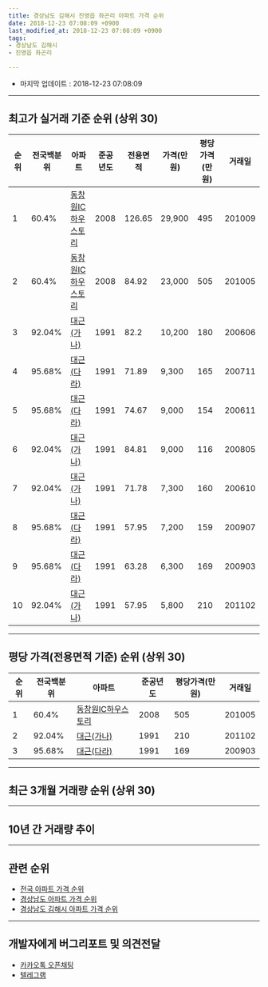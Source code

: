 ```yaml
---
title: 경상남도 김해시 진영읍 좌곤리 아파트 가격 순위
date: 2018-12-23 07:08:09 +0900
last_modified_at: 2018-12-23 07:08:09 +0900
tags:
- 경상남도 김해시
- 진영읍 좌곤리

---
```


* 마지막 업데이트 : 2018-12-23 07:08:09

---

## 최고가 실거래 기준 순위 (상위 30)


|순위|전국백분위|아파트|준공년도|전용면적|가격(만원)|평당가격(만원)|거래일|
|---|---|---|---|---|---|---|---|
|1|60.4%|[동창원IC하우스토리](https://search.naver.com/search.naver?query=%EA%B2%BD%EC%83%81%EB%82%A8%EB%8F%84+%EA%B9%80%ED%95%B4%EC%8B%9C+%EC%A7%84%EC%98%81%EC%9D%8D+%EC%A2%8C%EA%B3%A4%EB%A6%AC+%EB%8F%99%EC%B0%BD%EC%9B%90IC%ED%95%98%EC%9A%B0%EC%8A%A4%ED%86%A0%EB%A6%AC)|2008|126.65|29,900|495|201009|
|2|60.4%|[동창원IC하우스토리](https://search.naver.com/search.naver?query=%EA%B2%BD%EC%83%81%EB%82%A8%EB%8F%84+%EA%B9%80%ED%95%B4%EC%8B%9C+%EC%A7%84%EC%98%81%EC%9D%8D+%EC%A2%8C%EA%B3%A4%EB%A6%AC+%EB%8F%99%EC%B0%BD%EC%9B%90IC%ED%95%98%EC%9A%B0%EC%8A%A4%ED%86%A0%EB%A6%AC)|2008|84.92|23,000|505|201005|
|3|92.04%|[대근(가나)](https://search.naver.com/search.naver?query=%EA%B2%BD%EC%83%81%EB%82%A8%EB%8F%84+%EA%B9%80%ED%95%B4%EC%8B%9C+%EC%A7%84%EC%98%81%EC%9D%8D+%EC%A2%8C%EA%B3%A4%EB%A6%AC+%EB%8C%80%EA%B7%BC%28%EA%B0%80%EB%82%98%29)|1991|82.2|10,200|180|200606|
|4|95.68%|[대근(다라)](https://search.naver.com/search.naver?query=%EA%B2%BD%EC%83%81%EB%82%A8%EB%8F%84+%EA%B9%80%ED%95%B4%EC%8B%9C+%EC%A7%84%EC%98%81%EC%9D%8D+%EC%A2%8C%EA%B3%A4%EB%A6%AC+%EB%8C%80%EA%B7%BC%28%EB%8B%A4%EB%9D%BC%29)|1991|71.89|9,300|165|200711|
|5|95.68%|[대근(다라)](https://search.naver.com/search.naver?query=%EA%B2%BD%EC%83%81%EB%82%A8%EB%8F%84+%EA%B9%80%ED%95%B4%EC%8B%9C+%EC%A7%84%EC%98%81%EC%9D%8D+%EC%A2%8C%EA%B3%A4%EB%A6%AC+%EB%8C%80%EA%B7%BC%28%EB%8B%A4%EB%9D%BC%29)|1991|74.67|9,000|154|200611|
|6|92.04%|[대근(가나)](https://search.naver.com/search.naver?query=%EA%B2%BD%EC%83%81%EB%82%A8%EB%8F%84+%EA%B9%80%ED%95%B4%EC%8B%9C+%EC%A7%84%EC%98%81%EC%9D%8D+%EC%A2%8C%EA%B3%A4%EB%A6%AC+%EB%8C%80%EA%B7%BC%28%EA%B0%80%EB%82%98%29)|1991|84.81|9,000|116|200805|
|7|92.04%|[대근(가나)](https://search.naver.com/search.naver?query=%EA%B2%BD%EC%83%81%EB%82%A8%EB%8F%84+%EA%B9%80%ED%95%B4%EC%8B%9C+%EC%A7%84%EC%98%81%EC%9D%8D+%EC%A2%8C%EA%B3%A4%EB%A6%AC+%EB%8C%80%EA%B7%BC%28%EA%B0%80%EB%82%98%29)|1991|71.78|7,300|160|200610|
|8|95.68%|[대근(다라)](https://search.naver.com/search.naver?query=%EA%B2%BD%EC%83%81%EB%82%A8%EB%8F%84+%EA%B9%80%ED%95%B4%EC%8B%9C+%EC%A7%84%EC%98%81%EC%9D%8D+%EC%A2%8C%EA%B3%A4%EB%A6%AC+%EB%8C%80%EA%B7%BC%28%EB%8B%A4%EB%9D%BC%29)|1991|57.95|7,200|159|200907|
|9|95.68%|[대근(다라)](https://search.naver.com/search.naver?query=%EA%B2%BD%EC%83%81%EB%82%A8%EB%8F%84+%EA%B9%80%ED%95%B4%EC%8B%9C+%EC%A7%84%EC%98%81%EC%9D%8D+%EC%A2%8C%EA%B3%A4%EB%A6%AC+%EB%8C%80%EA%B7%BC%28%EB%8B%A4%EB%9D%BC%29)|1991|63.28|6,300|169|200903|
|10|92.04%|[대근(가나)](https://search.naver.com/search.naver?query=%EA%B2%BD%EC%83%81%EB%82%A8%EB%8F%84+%EA%B9%80%ED%95%B4%EC%8B%9C+%EC%A7%84%EC%98%81%EC%9D%8D+%EC%A2%8C%EA%B3%A4%EB%A6%AC+%EB%8C%80%EA%B7%BC%28%EA%B0%80%EB%82%98%29)|1991|57.95|5,800|210|201102|


---

## 평당 가격(전용면적 기준) 순위 (상위 30)


|순위|전국백분위|아파트|준공년도|평당가격(만원)|거래일|
|---|---|---|---|---|---|
|1|60.4%|[동창원IC하우스토리](https://search.naver.com/search.naver?query=%EA%B2%BD%EC%83%81%EB%82%A8%EB%8F%84+%EA%B9%80%ED%95%B4%EC%8B%9C+%EC%A7%84%EC%98%81%EC%9D%8D+%EC%A2%8C%EA%B3%A4%EB%A6%AC+%EB%8F%99%EC%B0%BD%EC%9B%90IC%ED%95%98%EC%9A%B0%EC%8A%A4%ED%86%A0%EB%A6%AC)|2008|505|201005|
|2|92.04%|[대근(가나)](https://search.naver.com/search.naver?query=%EA%B2%BD%EC%83%81%EB%82%A8%EB%8F%84+%EA%B9%80%ED%95%B4%EC%8B%9C+%EC%A7%84%EC%98%81%EC%9D%8D+%EC%A2%8C%EA%B3%A4%EB%A6%AC+%EB%8C%80%EA%B7%BC%28%EA%B0%80%EB%82%98%29)|1991|210|201102|
|3|95.68%|[대근(다라)](https://search.naver.com/search.naver?query=%EA%B2%BD%EC%83%81%EB%82%A8%EB%8F%84+%EA%B9%80%ED%95%B4%EC%8B%9C+%EC%A7%84%EC%98%81%EC%9D%8D+%EC%A2%8C%EA%B3%A4%EB%A6%AC+%EB%8C%80%EA%B7%BC%28%EB%8B%A4%EB%9D%BC%29)|1991|169|200903|


---

## 최근 3개월 거래량 순위 (상위 30)


<div style="width:100%;">
    <canvas id="deal_count_ranking" height="250"></canvas>
</div>


<script>
new Chart(document.getElementById("deal_count_ranking"), {
    type: 'horizontalBar',
    data: {
        labels: ['동창원IC하우스토리', '대근(가나)'],
        datasets: [{
            label: '실거래 수',
            data: [3, 1],
            borderColor: "rgba(255, 0, 128, 1)",
            backgroundColor: "rgba(255, 0, 128, 0.5)",
            fill: false,
        }]
    },
    options: {
        responsive: true,
        title: {
            display: true,
            text: '최근 3개월 거래량 순위'
        },
        tooltips: {
            mode: 'index',
            intersect: false,
            callbacks: {
                title: function(tooltipItems, data) {
                    return "실거래 수:";
                },
                label: function(tooltipItem, data) {
                    return data.labels[tooltipItem.index] + ": " + tooltipItem.xLabel;
                }
            }
        },
        hover: {
            mode: 'nearest',
            intersect: true
        },
        scales: {
            xAxes: [{
                display: true,
                scaleLabel: {
                    display: true,
                    labelString: '실거래 수'
                },
                ticks: {
                    suggestedMin: 0,
                }
            }],
            yAxes: [{
                display: true,
                ticks: {
                    autoSkip: false,
                    callback: function(value, index, values) {
                        if (value.length > 15)
                            return value.substr(0, 13) + "...";
                        else
                            return value;
                    }
                },
                scaleLabel: {
                    display: false,
                }
            }]
        }
    }
});

</script>


---

## 10년 간 거래량 추이


<div style="width:100%;">
    <canvas id="deal_progress" height="250"></canvas>
</div>

<script>
new Chart(document.getElementById("deal_progress"), {
    type: 'line',
    data: {
        labels: ['200812','200901','200902','200903','200904','200905','200906','200907','200908','200909','200910','200911','200912','201001','201002','201003','201004','201005','201006','201007','201008','201009','201010','201011','201012','201101','201102','201103','201104','201105','201106','201107','201108','201109','201110','201111','201112','201201','201202','201203','201204','201205','201206','201207','201208','201209','201210','201211','201212','201301','201302','201303','201304','201305','201306','201307','201308','201309','201310','201311','201312','201401','201402','201403','201404','201405','201406','201407','201408','201409','201410','201411','201412','201501','201502','201503','201504','201505','201506','201507','201508','201509','201510','201511','201512','201601','201602','201603','201604','201605','201606','201607','201608','201609','201610','201611','201612','201701','201702','201703','201704','201705','201706','201707','201708','201709','201710','201711','201712','201801','201802','201803','201804','201805','201806','201807','201808','201809','201810','201811','201812'],
        datasets: [{
            label: '실거래 수',
            pointRadius: 1,
            data: [1, 1, 0, 2, 0, 3, 1, 2, 0, 0, 25, 2, 4, 2, 0, 2, 15, 15, 10, 5, 10, 20, 26, 25, 22, 19, 8, 19, 6, 4, 3, 2, 3, 0, 3, 2, 1, 3, 5, 2, 3, 4, 2, 0, 0, 1, 2, 4, 3, 2, 1, 2, 2, 1, 2, 3, 2, 4, 4, 2, 3, 2, 1, 6, 4, 4, 6, 2, 7, 5, 3, 3, 4, 4, 4, 2, 7, 3, 2, 3, 3, 3, 3, 2, 3, 3, 0, 6, 3, 2, 4, 5, 1, 4, 2, 2, 3, 0, 2, 2, 4, 2, 4, 2, 1, 0, 1, 1, 0, 1, 2, 1, 3, 1, 4, 1, 0, 1, 2, 0, 2],
            borderColor: "rgba(255, 201, 14, 1)",
            backgroundColor: "rgba(255, 201, 14, 0.5)",
            fill: true,
        }]
    },
    options: {
        responsive: true,
        title: {
            display: true,
            text: '10년간 거래량 추이'
        },
        tooltips: {
            mode: 'index',
            intersect: false,
        },
        hover: {
            mode: 'nearest',
            intersect: true
        },
        scales: {
            xAxes: [{
                display: true,
                scaleLabel: {
                    display: true,
                    labelString: '년/월'
                }
            }],
            yAxes: [{
                display: true,
                ticks: {
                    suggestedMin: 0,
                },
                scaleLabel: {
                    display: true,
                    labelString: '실거래 수'
                }
            }]
        }
    }
});

</script>


---

## 관련 순위

- [전국 아파트 가격 순위](https://inasie.github.io/apt-ranking/전국)
- [경상남도 아파트 가격 순위](https://inasie.github.io/apt-ranking/경상남도)
- [경상남도 김해시 아파트 가격 순위](https://inasie.github.io/apt-ranking/경상남도-김해시)


---

## 개발자에게 버그리포트 및 의견전달

- [카카오톡 오픈채팅](https://open.kakao.com/o/gLJUAP4)
- [텔레그램](https://t.me/inasie)

